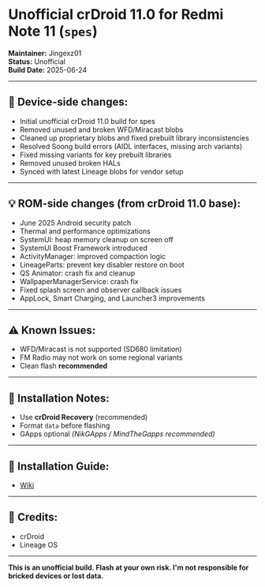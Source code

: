 # Unofficial crDroid 11.0 for Redmi Note 11 (`spes`)

**Maintainer:** Jingexz01  
**Status:** Unofficial  
**Build Date:** 2025-06-24

---

## 📱 Device-side changes:
- Initial unofficial crDroid 11.0 build for spes
- Removed unused and broken WFD/Miracast blobs
- Cleaned up proprietary blobs and fixed prebuilt library inconsistencies
- Resolved Soong build errors (AIDL interfaces, missing arch variants)
- Fixed missing variants for key prebuilt libraries
- Removed unused broken HALs
- Synced with latest Lineage blobs for vendor setup

---

## 💡 ROM-side changes (from crDroid 11.0 base):
- June 2025 Android security patch
- Thermal and performance optimizations
- SystemUI: heap memory cleanup on screen off
- SystemUI Boost Framework introduced
- ActivityManager: improved compaction logic
- LineageParts: prevent key disabler restore on boot
- QS Animator: crash fix and cleanup
- WallpaperManagerService: crash fix
- Fixed splash screen and observer callback issues
- AppLock, Smart Charging, and Launcher3 improvements

---

## ⚠️ Known Issues:
- WFD/Miracast is not supported (SD680 limitation)
- FM Radio may not work on some regional variants
- Clean flash **recommended**

---

## 🔧 Installation Notes:
- Use **crDroid Recovery** (recommended)
- Format `data` before flashing
- GApps optional *(NikGApps / MindTheGapps recommended)*

---

## 📲 Installation Guide:
- [Wiki](https://github.com/Jabul6969/Unoffical_Redmi_Note_11_crDroid/wiki)

---

## 👤 Credits:
- crDroid
- Lineage OS

---

**This is an unofficial build. Flash at your own risk. I'm not responsible for bricked devices or lost data.**
